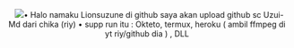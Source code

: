 <p align="center">
  <img src="hhttps://telegra.ph/file/10e6cfd864ae884b9dc94.jpg"

• Halo namaku Lionsuzune di github saya akan upload github sc Uzui-Md dari chika (riy)
• supp run itu : Okteto, termux, heroku ( ambil ffmpeg di yt riy/github dia ) , DLL

</p> 
